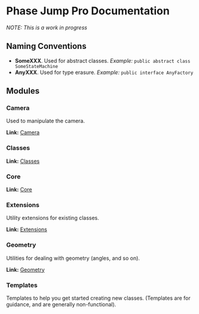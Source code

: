 # Phase Jump Pro Documentation

_NOTE: This is a work in progress_

## Naming Conventions

- **SomeXXX**. Used for abstract classes. _Example:_ `public abstract class SomeStateMachine`
- **AnyXXX**. Used for type erasure. _Example:_ `public interface AnyFactory`

## Modules

### Camera

Used to manipulate the camera.

**Link:** [Camera](modules/camera.md)

### Classes

**Link:** [Classes](modules/classes.md)

### Core

**Link:** [Core](modules/core.md)

### Extensions

Utility extensions for existing classes.

**Link:** [Extensions](modules/extensions.md)

### Geometry

Utilities for dealing with geometry (angles, and so on).

**Link:** [Geometry](modules/geometry.md)

### Templates

Templates to help you get started creating new classes. (Templates are for guidance, and are generally non-functional).

